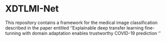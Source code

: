 # XDTLMI-Net
This repository contains a framework for the medical image classification described in the paper entitled ‘’Explainable deep transfer learning fine-tunning with domain adaptation enables trustworthy COVID-19 prediction ‘’


